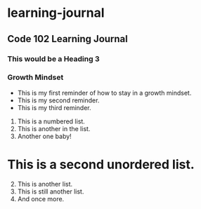 # learning-journal
## Code 102 Learning Journal
### This would be a Heading 3

### Growth Mindset
- This is my first reminder of how to stay in a growth mindset.
- This is my second reminder.
- This is my third reminder.

1. This is a numbered list.
1. This is another in the list.
1. Another one baby!

# This is a second unordered list.
2. This is another list.
2. This is still another list.                    
2. And once more.
